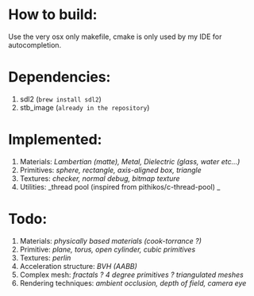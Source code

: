 How to build:
=============
Use the very osx only makefile, cmake is only used by my IDE for autocompletion.

Dependencies:
=============
1. sdl2 (`brew install sdl2`)
2. stb_image (`already in the repository`)

Implemented:
============
1. Materials: _Lambertian (matte), Metal, Dielectric (glass, water etc...)_
2. Primitives: _sphere, rectangle, axis-aligned box, triangle_
3. Textures: _checker, normal debug, bitmap texture_
4. Utilities: _thread pool (inspired from pithikos/c-thread-pool) _

Todo:
=====
1. Materials: _physically based materials (cook-torrance ?)_
2. Primitive: _plane, torus, open cylinder, cubic primitives_
3. Textures: _perlin_
4. Acceleration structure: _BVH (AABB)_
5. Complex mesh: _fractals ? 4 degree primitives ? triangulated meshes_
6. Rendering techniques: _ambient occlusion, depth of field, camera eye_